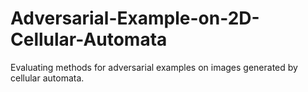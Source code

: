 # Adversarial-Example-on-2D-Cellular-Automata
Evaluating methods for adversarial examples on images generated by cellular automata.
